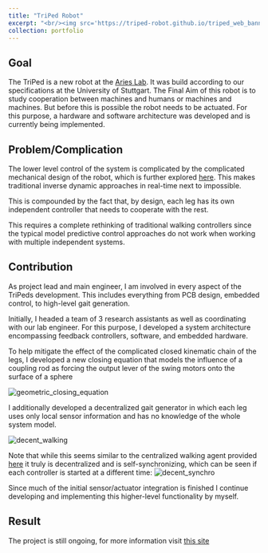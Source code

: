 ```yaml
---
title: "TriPed Robot"
excerpt: "<br/><img src='https://triped-robot.github.io/triped_web_banner.png' width='500'>"
collection: portfolio
---
```


## Goal
The TriPed is a new robot at the [Aries Lab](https://www.lorenzomasia.com/lab-and-people). It was build according to our specifications at the University of Stuttgart.
The Final Aim of this robot is to study cooperation between machines and humans or machines and machines. 
But before this is possible the robot needs to be actuated. For this purpose, a hardware and software architecture was developed and is currently being implemented.


## Problem/Complication
The lower level control of the system is complicated by the complicated mechanical design of the robot, which is further explored [here](https://triped-robot.github.io/docs/kinematics/).
This makes traditional inverse dynamic approaches in real-time next to impossible.

This is compounded by the fact that, by design, each leg has its own independent controller that needs to cooperate with the rest.

This requires a complete rethinking of traditional walking controllers since the typical model predictive control approaches do not work when working with multiple independent systems.


## Contribution
As project lead and main engineer, I am involved in every aspect of the TriPeds development.
This includes everything from PCB design, embedded control, to high-level gait generation.

Initially, I headed a team of 3 research assistants as well as coordinating with our lab engineer.
For this purpose, I developed a system architecture encompassing feedback controllers, software, and embedded hardware.

To help mitigate the effect of the complicated closed kinematic chain of the legs, I developed a new closing equation that models the influence of a coupling rod as forcing the output lever of the swing motors onto the surface of a sphere

![geometric_closing_equation](https://user-images.githubusercontent.com/22688144/124389180-4dc0c580-dce6-11eb-8566-3a15b9a866e1.png)


I additionally developed a decentralized gait generator in which each leg uses only local sensor information and has no knowledge of the whole system model.

![decent_walking](https://user-images.githubusercontent.com/22688144/124389188-574a2d80-dce6-11eb-8980-1a6f0fd0f7c6.gif)

Note that while this seems similar to the centralized walking agent provided [here](https://triped-robot.github.io/docs/matlab_getting_started/) it truly is decentralized and is self-synchronizing, which can be seen if each controller is started at a different time:
![decent_synchro](https://user-images.githubusercontent.com/22688144/124389703-98434180-dce8-11eb-8d53-e0efcf5749a6.gif)


Since much of the initial sensor/actuator integration is finished I continue developing and implementing this higher-level functionality by myself.


## Result
The project is still ongoing, for more information visit [this site](https://triped-robot.github.io/)
